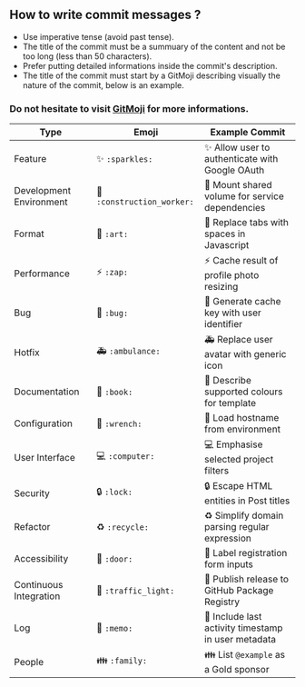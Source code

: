## How to write commit messages ?

- Use imperative tense (avoid past tense).
- The title of the commit must be a summuary of the content and not be too long (less than 50 characters).
- Prefer putting detailed informations inside the commit's description.
- The title of the commit must start by a GitMoji describing visually the nature of the commit, below is an example.

### Do not hesitate to visit [GitMoji](https://gitmoji.dev/) for more informations.

| Type | Emoji | Example Commit |
| ---- | ----- | ------------ |
| Feature | :sparkles: `:sparkles:` | :sparkles: Allow user to authenticate with Google OAuth |
| Development Environment | :construction_worker: `:construction_worker:` | :construction_worker: Mount shared volume for service dependencies |
| Format | :art: `:art:` | :art: Replace tabs with spaces in Javascript |
| Performance | :zap: `:zap:` | :zap: Cache result of profile photo resizing |
| Bug | :bug: `:bug:` | :bug: Generate cache key with user identifier |
| Hotfix | :ambulance: `:ambulance:` | :ambulance: Replace user avatar with generic icon |
| Documentation | :book: `:book:` | :book: Describe supported colours for template |
| Configuration | :wrench: `:wrench:` | :wrench: Load hostname from environment |
| User Interface | :computer: `:computer:` | :computer: Emphasise selected project filters |
| Security | :lock: `:lock:` | :lock: Escape HTML entities in Post titles |
| Refactor | :recycle: `:recycle:` | :recycle: Simplify domain parsing regular expression |
| Accessibility | :door: `:door:` | :door: Label registration form inputs |
| Continuous Integration | :traffic_light: `:traffic_light:` | :traffic_light: Publish release to GitHub Package Registry |
| Log | :memo: `:memo:` | :memo: Include last activity timestamp in user metadata |
| People | :family: `:family:` | :family: List `@example` as a Gold sponsor |

